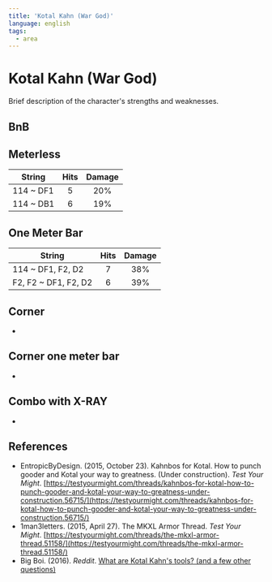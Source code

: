 ```yaml
---
title: 'Kotal Kahn (War God)'
language: english
tags:
  - area
---
```


# Kotal Kahn (War God)

Brief description of the character's strengths and weaknesses.

## BnB

## Meterless

| String                                   | Hits | Damage |
| ---------------------------------------- | :--: | :----: |
| 114 ~ DF1                                |  5   |  20%   |
| 114 ~ <span class="highlight">DB1</span> |  6   |  19%   |

## One Meter Bar

| String                                              | Hits | Damage |
| --------------------------------------------------- | :--: | :----: |
| 114 ~ <span class="highlight">DF1</span>, F2, D2    |  7   |  38%   |
| F2, F2 ~ <span class="highlight">DF1</span>, F2, D2 |  6   |  39%   |

## Corner

-

## Corner one meter bar

-

## Combo with X-RAY

-

## References

- EntropicByDesign. (2015, October 23). <span class="reference-title">Kahnbos for Kotal. How to punch gooder and Kotal your way to greatness. (Under construction)</span>. _Test Your Might_. [https://testyourmight.com/threads/kahnbos-for-kotal-how-to-punch-gooder-and-kotal-your-way-to-greatness-under-construction.56715/](https://testyourmight.com/threads/kahnbos-for-kotal-how-to-punch-gooder-and-kotal-your-way-to-greatness-under-construction.56715/)
- 1man3letters. (2015, April 27). <span class="reference-title">The MKXL Armor Thread</span>. _Test Your Might_. [https://testyourmight.com/threads/the-mkxl-armor-thread.51158/](https://testyourmight.com/threads/the-mkxl-armor-thread.51158/)
- Big Boi. (2016). _Reddit_. [What are Kotal Kahn's tools? (and a few other questions)](https://www.reddit.com/r/MortalKombat/comments/8mi2nx/what_are_kotal_kahns_tools_and_a_few_other/)
